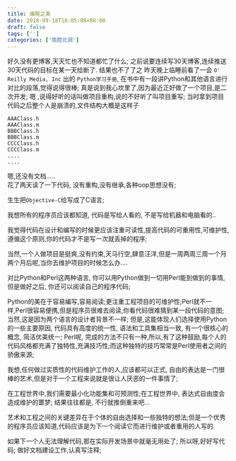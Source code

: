 ```yaml
---
title: 编程之美
date: 2018-09-18T18:05:08+08:00 
draft: false
tags: ['']
categories: ['南腔北调']
---
```


好久没有更博客,天天忙也不知道都忙了什么; 之前说要连续写30天博客,连续推送30天代码的目标在某一天给断了. 结果也不了了之 昨天晚上临睡前看了一会 `O' Reilly Media, Inc` 出的 `Python学习手册`, 在书中有一段讲Python和其他语言进行对比的段落,觉得说得很棒; 真是说到我心坎里了,因为最近正好做了一个项目,是二次开发; 嗯 ,说得好听的话叫做项目重构,说的不好听了叫项目重写; 当时拿到项目代码之后整个人是崩溃的,文件结构大概是这样子
<!-- more -->
```text
AAAClass.h
AAAClass.m
BBBClass.h
BBBClass.m
CCCClass.h
CCCClass.m
....
....
```

嗯,还没有文档.....   
花了两天读了一下代码, 没有重构,没有继承,各种oop思想没有;

生生把`Objective-C`给写成了C语言; 

我想所有的程序员应该都知道, 代码是写给人看的, 不是写给机器和电脑看的.. 

我觉得代码在设计和编写的时候更应该注重可读性,提高代码的可重用性,可维护性, 遵循这个原则,你的代码才不是写一次就丢掉的程序; 

当然,一个人做项目是挺爽,没有约束,天马行空,肆意汪洋,但是一周两周三周一个月两个月后呢,当你去维护项目的时候怎么办.... 

对比Python和Perl这两种语言, 你可以用Python做到一切用Perl能到做到的事情, 但是做好之后, 你还可以阅读自己的程序代码; 

Python的美在于容易编写,容易阅读;更注重工程项目的可维护性;Perl就不一样,Perl很容易便携,但是程序员很难去阅读,你看代码很难猜到某一段代码的意图; 当然,这是因为两个语言的设计者背景不一样; 但是,这能体现人们选择使用Python的一些主要原因, 代码具有高度的统一性, 语法和工具集相当一致, 有一个很核心的概念, 简洁优美统一; Perl呢, 完成的方法不只有一种,所以,有了这种鼓励,每个人的代码风格都充满了独特性,充满技巧性;而这种独特的技巧常常是Perl使用者之间的骄傲来源; 

我想,任何做过实质性的代码维护工作的人,应该都可以正式, 自由的表达是一门很棒的艺术,但是对于一个工程来说就是很让人厌恶的一件事情了;

在工程世界中,我们需要最小化功能集和可预测性;在工程世界中, 表达式自由度会造成维护的噩梦; 结果往往都是, 不行就推倒重来吧... 

艺术和工程之间的关键差异在于个体的自由选择和一些独特的想法;但是一个优秀的程序员应该知道,代码应该是为下一个阅读它而进行维护或者重用的人写的. 

如果下一个人无法理解代码,那在实际开发场景中就毫无用处了; 所以呀,好好写代码; 做好文档建设工作,认真写注释;
